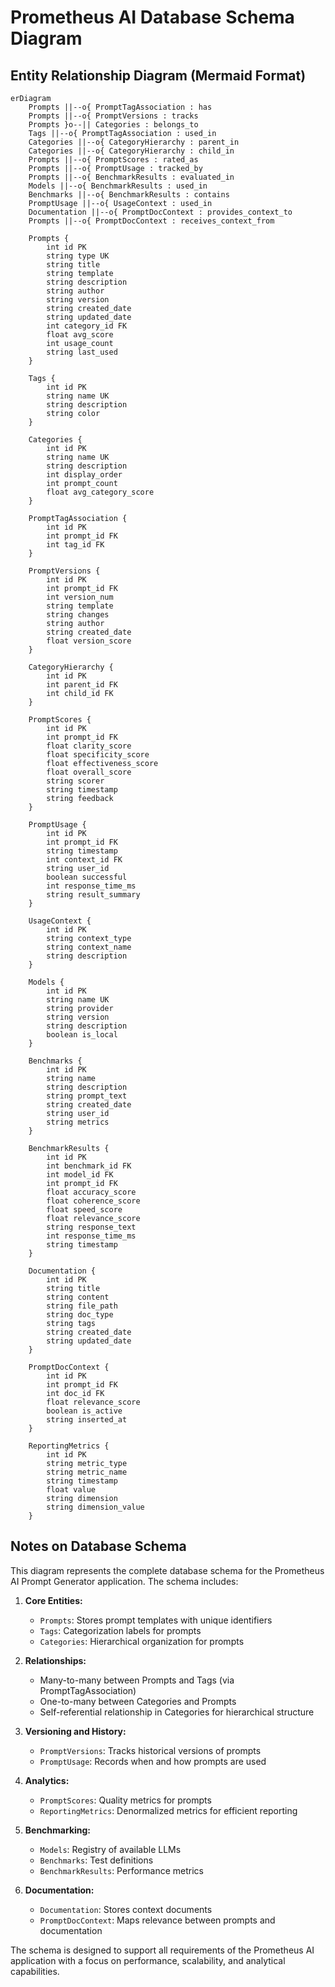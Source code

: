 # Prometheus AI Database Schema Diagram

## Entity Relationship Diagram (Mermaid Format)

```mermaid
erDiagram
    Prompts ||--o{ PromptTagAssociation : has
    Prompts ||--o{ PromptVersions : tracks
    Prompts }o--|| Categories : belongs_to
    Tags ||--o{ PromptTagAssociation : used_in
    Categories ||--o{ CategoryHierarchy : parent_in
    Categories ||--o{ CategoryHierarchy : child_in
    Prompts ||--o{ PromptScores : rated_as
    Prompts ||--o{ PromptUsage : tracked_by
    Prompts ||--o{ BenchmarkResults : evaluated_in
    Models ||--o{ BenchmarkResults : used_in
    Benchmarks ||--o{ BenchmarkResults : contains
    PromptUsage ||--o{ UsageContext : used_in
    Documentation ||--o{ PromptDocContext : provides_context_to
    Prompts ||--o{ PromptDocContext : receives_context_from

    Prompts {
        int id PK
        string type UK
        string title
        string template
        string description
        string author
        string version
        string created_date
        string updated_date
        int category_id FK
        float avg_score
        int usage_count
        string last_used
    }

    Tags {
        int id PK
        string name UK
        string description
        string color
    }

    Categories {
        int id PK 
        string name UK
        string description
        int display_order
        int prompt_count
        float avg_category_score
    }

    PromptTagAssociation {
        int id PK
        int prompt_id FK
        int tag_id FK
    }

    PromptVersions {
        int id PK
        int prompt_id FK
        int version_num
        string template
        string changes
        string author
        string created_date
        float version_score
    }

    CategoryHierarchy {
        int id PK
        int parent_id FK
        int child_id FK
    }

    PromptScores {
        int id PK
        int prompt_id FK
        float clarity_score
        float specificity_score
        float effectiveness_score
        float overall_score
        string scorer
        string timestamp
        string feedback
    }

    PromptUsage {
        int id PK
        int prompt_id FK
        string timestamp
        int context_id FK
        string user_id
        boolean successful
        int response_time_ms
        string result_summary
    }

    UsageContext {
        int id PK
        string context_type
        string context_name
        string description
    }

    Models {
        int id PK
        string name UK
        string provider
        string version
        string description
        boolean is_local
    }

    Benchmarks {
        int id PK
        string name
        string description
        string prompt_text
        string created_date
        string user_id
        string metrics
    }

    BenchmarkResults {
        int id PK
        int benchmark_id FK
        int model_id FK
        int prompt_id FK
        float accuracy_score
        float coherence_score
        float speed_score
        float relevance_score
        string response_text
        int response_time_ms
        string timestamp
    }

    Documentation {
        int id PK
        string title
        string content
        string file_path
        string doc_type
        string tags
        string created_date
        string updated_date
    }

    PromptDocContext {
        int id PK
        int prompt_id FK
        int doc_id FK
        float relevance_score
        boolean is_active
        string inserted_at
    }

    ReportingMetrics {
        int id PK
        string metric_type
        string metric_name
        string timestamp
        float value
        string dimension
        string dimension_value
    }
```

## Notes on Database Schema

This diagram represents the complete database schema for the Prometheus AI Prompt Generator application. The schema includes:

1. **Core Entities:**
   - `Prompts`: Stores prompt templates with unique identifiers
   - `Tags`: Categorization labels for prompts
   - `Categories`: Hierarchical organization for prompts

2. **Relationships:**
   - Many-to-many between Prompts and Tags (via PromptTagAssociation)
   - One-to-many between Categories and Prompts
   - Self-referential relationship in Categories for hierarchical structure

3. **Versioning and History:**
   - `PromptVersions`: Tracks historical versions of prompts
   - `PromptUsage`: Records when and how prompts are used

4. **Analytics:**
   - `PromptScores`: Quality metrics for prompts
   - `ReportingMetrics`: Denormalized metrics for efficient reporting

5. **Benchmarking:**
   - `Models`: Registry of available LLMs
   - `Benchmarks`: Test definitions
   - `BenchmarkResults`: Performance metrics

6. **Documentation:**
   - `Documentation`: Stores context documents
   - `PromptDocContext`: Maps relevance between prompts and documentation

The schema is designed to support all requirements of the Prometheus AI application with a focus on performance, scalability, and analytical capabilities. 
